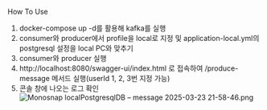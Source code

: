 How To Use

1. docker-compose up -d를 활용해 kafka를 실행
2. consumer와 producer에서 profile을 local로 지정 및 application-local.yml의 postgresql 설정을 local PC와 맞추기
3. consumer와 producer 실행
4. http://localhost:8080/swagger-ui/index.html 로 접속하여 /produce-message 메서드 실행(userId 1, 2, 3번 지정 가능)
5. 콘솔 창에 나오는 로그 확인
![Monosnap localPostgresqlDB – message 2025-03-23 21-58-46.png](../../../../Library/Containers/com.monosnap.monosnap/Data/tmp/Monosnap%20localPostgresqlDB%20%E2%80%93%20message%202025-03-23%2021-58-46.png)
